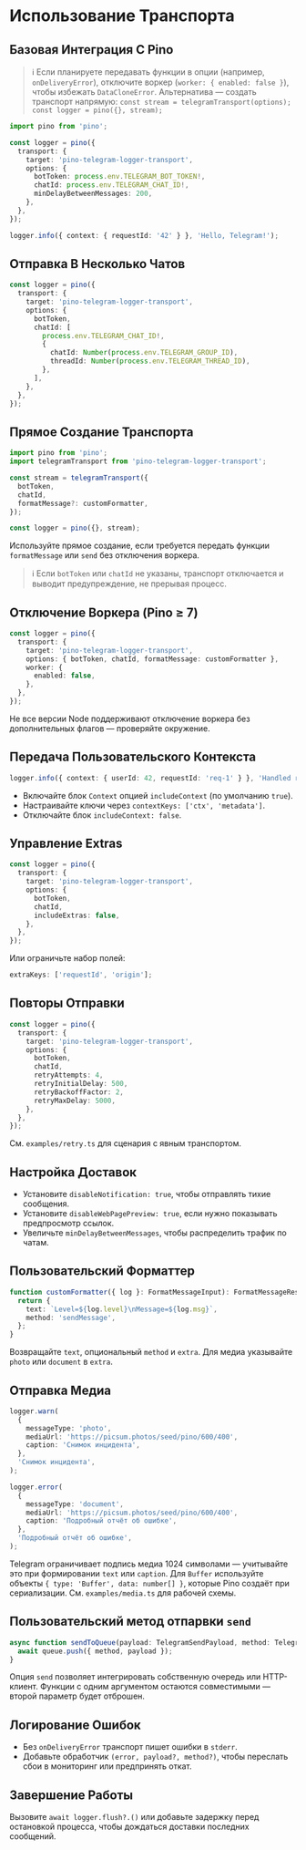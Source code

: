 ﻿# Использование Транспорта

## Базовая Интеграция С Pino

> ℹ️ Если планируете передавать функции в опции (например, `onDeliveryError`), отключите воркер (`worker: { enabled: false }`), чтобы избежать `DataCloneError`. Альтернатива — создать транспорт напрямую: `const stream = telegramTransport(options); const logger = pino({}, stream);`

```ts
import pino from 'pino';

const logger = pino({
  transport: {
    target: 'pino-telegram-logger-transport',
    options: {
      botToken: process.env.TELEGRAM_BOT_TOKEN!,
      chatId: process.env.TELEGRAM_CHAT_ID!,
      minDelayBetweenMessages: 200,
    },
  },
});

logger.info({ context: { requestId: '42' } }, 'Hello, Telegram!');
```

## Отправка В Несколько Чатов

```ts
const logger = pino({
  transport: {
    target: 'pino-telegram-logger-transport',
    options: {
      botToken,
      chatId: [
        process.env.TELEGRAM_CHAT_ID!,
        {
          chatId: Number(process.env.TELEGRAM_GROUP_ID),
          threadId: Number(process.env.TELEGRAM_THREAD_ID),
        },
      ],
    },
  },
});
```

## Прямое Создание Транспорта

```ts
import pino from 'pino';
import telegramTransport from 'pino-telegram-logger-transport';

const stream = telegramTransport({
  botToken,
  chatId,
  formatMessage?: customFormatter,
});

const logger = pino({}, stream);
```

Используйте прямое создание, если требуется передать функции `formatMessage` или `send` без отключения воркера.

> ℹ️ Если `botToken` или `chatId` не указаны, транспорт отключается и выводит предупреждение, не прерывая процесс.

## Отключение Воркера (Pino ≥ 7)

```ts
const logger = pino({
  transport: {
    target: 'pino-telegram-logger-transport',
    options: { botToken, chatId, formatMessage: customFormatter },
    worker: {
      enabled: false,
    },
  },
});
```

Не все версии Node поддерживают отключение воркера без дополнительных флагов — проверяйте окружение.

## Передача Пользовательского Контекста

```ts
logger.info({ context: { userId: 42, requestId: 'req-1' } }, 'Handled request');
```

- Включайте блок `Context` опцией `includeContext` (по умолчанию `true`).
- Настраивайте ключи через `contextKeys: ['ctx', 'metadata']`.
- Отключайте блок `includeContext: false`.

## Управление Extras

```ts
const logger = pino({
  transport: {
    target: 'pino-telegram-logger-transport',
    options: {
      botToken,
      chatId,
      includeExtras: false,
    },
  },
});
```

Или ограничьте набор полей:

```ts
extraKeys: ['requestId', 'origin'];
```

## Повторы Отправки

```ts
const logger = pino({
  transport: {
    target: 'pino-telegram-logger-transport',
    options: {
      botToken,
      chatId,
      retryAttempts: 4,
      retryInitialDelay: 500,
      retryBackoffFactor: 2,
      retryMaxDelay: 5000,
    },
  },
});
```

См. `examples/retry.ts` для сценария с явным транспортом.

## Настройка Доставок

- Установите `disableNotification: true`, чтобы отправлять тихие сообщения.
- Установите `disableWebPagePreview: true`, если нужно показывать предпросмотр ссылок.
- Увеличьте `minDelayBetweenMessages`, чтобы распределить трафик по чатам.

## Пользовательский Форматтер

```ts
function customFormatter({ log }: FormatMessageInput): FormatMessageResult {
  return {
    text: `Level=${log.level}\nMessage=${log.msg}`,
    method: 'sendMessage',
  };
}
```

Возвращайте `text`, опциональный `method` и `extra`. Для медиа указывайте `photo` или `document` в `extra`.

## Отправка Медиа

```ts
logger.warn(
  {
    messageType: 'photo',
    mediaUrl: 'https://picsum.photos/seed/pino/600/400',
    caption: 'Снимок инцидента',
  },
  'Снимок инцидента',
);

logger.error(
  {
    messageType: 'document',
    mediaUrl: 'https://picsum.photos/seed/pino/600/400',
    caption: 'Подробный отчёт об ошибке',
  },
  'Подробный отчёт об ошибке',
);
```

Telegram ограничивает подпись медиа 1024 символами — учитывайте это при формировании `text` или `caption`.
Для `Buffer` используйте объекты `{ type: 'Buffer', data: number[] }`, которые Pino создаёт при сериализации. См. `examples/media.ts` для рабочей схемы.

## Пользовательский метод отпарвки `send`

```ts
async function sendToQueue(payload: TelegramSendPayload, method: TelegramMethod) {
  await queue.push({ method, payload });
}
```

Опция `send` позволяет интегрировать собственную очередь или HTTP-клиент. Функции с одним аргументом остаются совместимыми — второй параметр будет отброшен.

## Логирование Ошибок

- Без `onDeliveryError` транспорт пишет ошибки в `stderr`.
- Добавьте обработчик `(error, payload?, method?)`, чтобы переслать сбои в мониторинг или предпринять откат.

## Завершение Работы

Вызовите `await logger.flush?.()` или добавьте задержку перед остановкой процесса, чтобы дождаться доставки последних сообщений.
